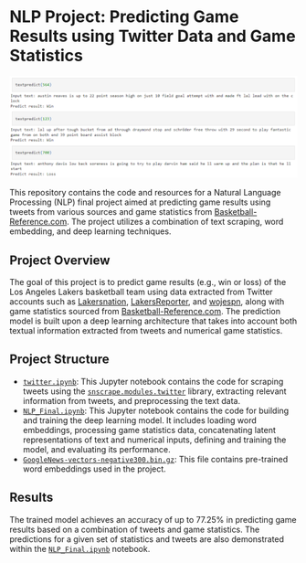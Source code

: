 # NLP Project: Predicting Game Results using Twitter Data and Game Statistics

![Results](results.png)

This repository contains the code and resources for a Natural Language Processing (NLP) final project aimed at predicting game results using tweets from various sources and game statistics from [Basketball-Reference.com](https://www.basketball-reference.com/). The project utilizes a combination of text scraping, word embedding, and deep learning techniques.

## Project Overview

The goal of this project is to predict game results (e.g., win or loss) of the Los Angeles Lakers basketball team using data extracted from Twitter accounts such as [Lakersnation](https://twitter.com/lakersnation), [LakersReporter](https://twitter.com/LakersReporter), and [wojespn](https://twitter.com/wojespn), along with game statistics sourced from [Basketball-Reference.com](https://www.basketball-reference.com/). The prediction model is built upon a deep learning architecture that takes into account both textual information extracted from tweets and numerical game statistics.

## Project Structure

- [`twitter.ipynb`](twitter.ipynb): This Jupyter notebook contains the code for scraping tweets using the [`snscrape.modules.twitter`](https://github.com/JustAnotherArchivist/snscrape) library, extracting relevant information from tweets, and preprocessing the text data.
- [`NLP_Final.ipynb`](NLP_Final.ipynb): This Jupyter notebook contains the code for building and training the deep learning model. It includes loading word embeddings, processing game statistics data, concatenating latent representations of text and numerical inputs, defining and training the model, and evaluating its performance.
- [`GoogleNews-vectors-negative300.bin.gz`](https://code.google.com/archive/p/word2vec/): This file contains pre-trained word embeddings used in the project.

## Results

The trained model achieves an accuracy of up to 77.25% in predicting game results based on a combination of tweets and game statistics. The predictions for a given set of statistics and tweets are also demonstrated within the [`NLP_Final.ipynb`](NLP_Final.ipynb) notebook.


